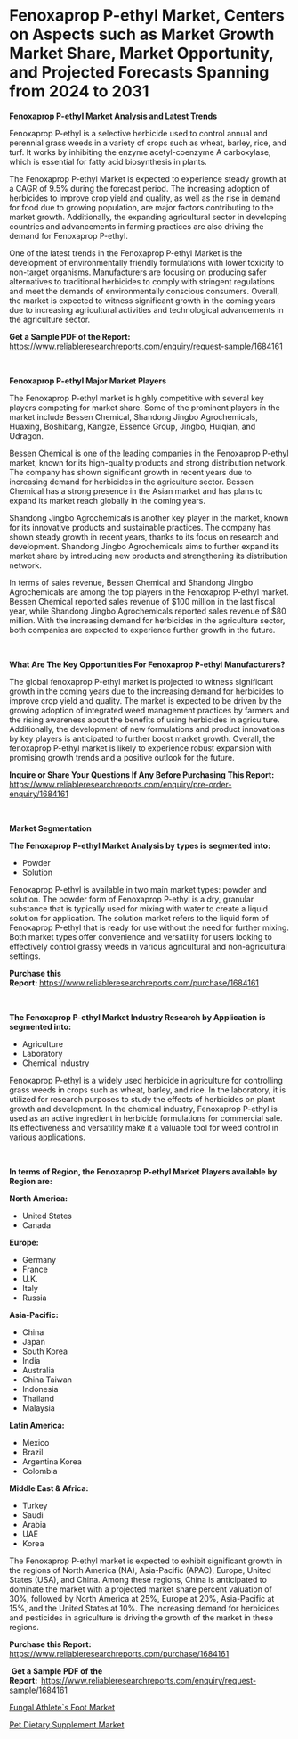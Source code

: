 <p><h1>Fenoxaprop P-ethyl Market, Centers on Aspects such as Market Growth Market Share, Market Opportunity, and Projected Forecasts Spanning from 2024 to 2031</h1></p><p><strong>Fenoxaprop P-ethyl Market Analysis and Latest Trends</strong></p>
<p><p>Fenoxaprop P-ethyl is a selective herbicide used to control annual and perennial grass weeds in a variety of crops such as wheat, barley, rice, and turf. It works by inhibiting the enzyme acetyl-coenzyme A carboxylase, which is essential for fatty acid biosynthesis in plants.</p><p>The Fenoxaprop P-ethyl Market is expected to experience steady growth at a CAGR of 9.5% during the forecast period. The increasing adoption of herbicides to improve crop yield and quality, as well as the rise in demand for food due to growing population, are major factors contributing to the market growth. Additionally, the expanding agricultural sector in developing countries and advancements in farming practices are also driving the demand for Fenoxaprop P-ethyl.</p><p>One of the latest trends in the Fenoxaprop P-ethyl Market is the development of environmentally friendly formulations with lower toxicity to non-target organisms. Manufacturers are focusing on producing safer alternatives to traditional herbicides to comply with stringent regulations and meet the demands of environmentally conscious consumers. Overall, the market is expected to witness significant growth in the coming years due to increasing agricultural activities and technological advancements in the agriculture sector.</p></p>
<p><strong>Get a Sample PDF of the Report:&nbsp;</strong> <a href="https://www.reliableresearchreports.com/enquiry/request-sample/1684161">https://www.reliableresearchreports.com/enquiry/request-sample/1684161</a></p>
<p>&nbsp;</p>
<p><strong>Fenoxaprop P-ethyl Major Market Players</strong></p>
<p><p>The Fenoxaprop P-ethyl market is highly competitive with several key players competing for market share. Some of the prominent players in the market include Bessen Chemical, Shandong Jingbo Agrochemicals, Huaxing, Boshibang, Kangze, Essence Group, Jingbo, Huiqian, and Udragon.</p><p>Bessen Chemical is one of the leading companies in the Fenoxaprop P-ethyl market, known for its high-quality products and strong distribution network. The company has shown significant growth in recent years due to increasing demand for herbicides in the agriculture sector. Bessen Chemical has a strong presence in the Asian market and has plans to expand its market reach globally in the coming years.</p><p>Shandong Jingbo Agrochemicals is another key player in the market, known for its innovative products and sustainable practices. The company has shown steady growth in recent years, thanks to its focus on research and development. Shandong Jingbo Agrochemicals aims to further expand its market share by introducing new products and strengthening its distribution network.</p><p>In terms of sales revenue, Bessen Chemical and Shandong Jingbo Agrochemicals are among the top players in the Fenoxaprop P-ethyl market. Bessen Chemical reported sales revenue of $100 million in the last fiscal year, while Shandong Jingbo Agrochemicals reported sales revenue of $80 million. With the increasing demand for herbicides in the agriculture sector, both companies are expected to experience further growth in the future.</p></p>
<p>&nbsp;</p>
<p><strong>What Are The Key Opportunities For Fenoxaprop P-ethyl Manufacturers?</strong></p>
<p><p>The global fenoxaprop P-ethyl market is projected to witness significant growth in the coming years due to the increasing demand for herbicides to improve crop yield and quality. The market is expected to be driven by the growing adoption of integrated weed management practices by farmers and the rising awareness about the benefits of using herbicides in agriculture. Additionally, the development of new formulations and product innovations by key players is anticipated to further boost market growth. Overall, the fenoxaprop P-ethyl market is likely to experience robust expansion with promising growth trends and a positive outlook for the future.</p></p>
<p><strong>Inquire or Share Your Questions If Any Before Purchasing This Report:</strong> <a href="https://www.reliableresearchreports.com/enquiry/pre-order-enquiry/1684161">https://www.reliableresearchreports.com/enquiry/pre-order-enquiry/1684161</a></p>
<p>&nbsp;</p>
<p><strong>Market Segmentation</strong></p>
<p><strong>The Fenoxaprop P-ethyl Market Analysis by types is segmented into:</strong></p>
<p><ul><li>Powder</li><li>Solution</li></ul></p>
<p><p>Fenoxaprop P-ethyl is available in two main market types: powder and solution. The powder form of Fenoxaprop P-ethyl is a dry, granular substance that is typically used for mixing with water to create a liquid solution for application. The solution market refers to the liquid form of Fenoxaprop P-ethyl that is ready for use without the need for further mixing. Both market types offer convenience and versatility for users looking to effectively control grassy weeds in various agricultural and non-agricultural settings.</p></p>
<p><strong>Purchase this Report:&nbsp;</strong><a href="https://www.reliableresearchreports.com/purchase/1684161">https://www.reliableresearchreports.com/purchase/1684161</a></p>
<p>&nbsp;</p>
<p><strong>The Fenoxaprop P-ethyl Market Industry Research by Application is segmented into:</strong></p>
<p><ul><li>Agriculture</li><li>Laboratory</li><li>Chemical Industry</li></ul></p>
<p><p>Fenoxaprop P-ethyl is a widely used herbicide in agriculture for controlling grass weeds in crops such as wheat, barley, and rice. In the laboratory, it is utilized for research purposes to study the effects of herbicides on plant growth and development. In the chemical industry, Fenoxaprop P-ethyl is used as an active ingredient in herbicide formulations for commercial sale. Its effectiveness and versatility make it a valuable tool for weed control in various applications.</p></p>
<p>&nbsp;</p>
<p><strong>In terms of Region, the Fenoxaprop P-ethyl Market Players available by Region are:</strong></p>
<p>
    <p> <strong> North America: </strong>
        <ul>
            <li>United States</li>
            <li>Canada</li>
        </ul>
        </p> 
    <p> <strong> Europe: </strong>
        <ul>
            <li>Germany</li>
            <li>France</li>
            <li>U.K.</li>
            <li>Italy</li>
            <li>Russia</li>
        </ul>
        </p> 
    <p> <strong> Asia-Pacific: </strong>
        <ul>
            <li>China</li>
            <li>Japan</li>
            <li>South Korea</li>
            <li>India</li>
            <li>Australia</li>
            <li>China Taiwan</li>
            <li>Indonesia</li>
            <li>Thailand</li>
            <li>Malaysia</li>
        </ul>
        </p> 
    <p> <strong> Latin America: </strong>
        <ul>
            <li>Mexico</li>
            <li>Brazil</li>
            <li>Argentina Korea</li>
            <li>Colombia</li>
        </ul>
        </p> 
    <p> <strong> Middle East & Africa: </strong>
        <ul>
            <li>Turkey</li>
            <li>Saudi</li>
            <li>Arabia</li>
            <li>UAE</li>
            <li>Korea</li>
        </ul>
    </p>
    </p>
<p><p>The Fenoxaprop P-ethyl market is expected to exhibit significant growth in the regions of North America (NA), Asia-Pacific (APAC), Europe, United States (USA), and China. Among these regions, China is anticipated to dominate the market with a projected market share percent valuation of 30%, followed by North America at 25%, Europe at 20%, Asia-Pacific at 15%, and the United States at 10%. The increasing demand for herbicides and pesticides in agriculture is driving the growth of the market in these regions.</p></p>
<p><strong>Purchase this Report: </strong><a href="https://www.reliableresearchreports.com/purchase/1684161">https://www.reliableresearchreports.com/purchase/1684161</a></p>
<p>&nbsp;<strong>Get a Sample PDF of the Report:&nbsp;&nbsp;</strong><a href="https://www.reliableresearchreports.com/enquiry/request-sample/1684161">https://www.reliableresearchreports.com/enquiry/request-sample/1684161</a></p>
<p><strong></strong></p>
<p><p><a href="https://issuu.com/reportprime-2/docs/fungal-athletes-foot-market-size-20_b7ab8ffa5ff1dd">Fungal Athlete`s Foot Market</a></p><p><a href="https://issuu.com/reportprime-2/docs/pet-dietary-supplement-market-size-2030.pptx">Pet Dietary Supplement Market</a></p></p>